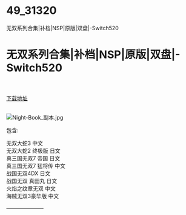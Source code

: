 # 49_31320
无双系列合集|补档|NSP|原版|双盘|-Switch520
# 无双系列合集|补档|NSP|原版|双盘|-Switch520
 <br/></br>
[下载地址](https://www.switch520.cc/article/31320 "下载地址")
<br/></br>

<p><img title="Night-Book_副本.jpg" src="https://www.switch520.cc/muke_img/2022_05_16_98b062da63db3.jpg" alt="Night-Book_副本.jpg"></p>
<p>包含:</p>
<p>无双大蛇3 中文<br>
无双大蛇2 终极版 日文<br>
真三国无双7 帝国 日文<br>
真三国无双7 猛将传 中文<br>
战国无双4DX 日文<br>
战国无双 真田丸 日文<br>
火焰之纹章无双 中文<br>
海贼无双3豪华版 中文</p>
<p>———————</p>



